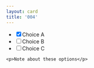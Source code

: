 ```yaml
---
layout: card
title: '004'
---
```


<div class="card004">
    <ul class="no-bullets" >
        <li><input type="checkbox" checked>Choice A</li>
        <li><input type="checkbox">Choice B</li>
        <li><input type="checkbox">Choice C</li>
    </ul>

    <p>Note about these options</p>
</div>
